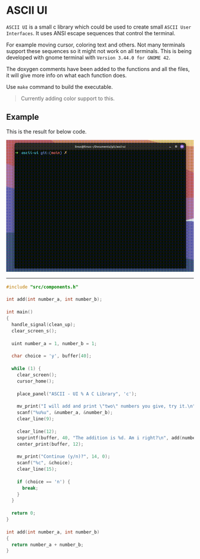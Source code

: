 # ASCII UI

`ASCII UI` is a small c library which could be used to create small `ASCII
User Interfaces`. It uses ANSI escape sequences that control the terminal.

For example moving cursor, coloring text and others. Not many terminals
support these sequences so it might not work on all terminals. This is
being developed with gnome terminal with `Version 3.44.0 for GNOME 42`.

The doxygen comments have been added to the functions and all the files,
it will give more info on what each function does.

Use `make` command to build the executable.

> Currently adding color support to this.

## Example

This is the result for below code.

![ascii-ui](https://raw.githubusercontent.com/surajkareppagol/Assets/main/35-ascii-ui/ascii-ui.gif)

---

```c
#include "src/components.h"

int add(int number_a, int number_b);

int main()
{   
  handle_signal(clean_up);
  clear_screen_s();

  uint number_a = 1, number_b = 1;

  char choice = 'y', buffer[40];

  while (1) {
    clear_screen();
    cursor_home();

    place_panel("ASCII - UI % A C Library", 'c');

    mv_print("I will add and print \"two\" numbers you give, try it.\n", 8, 0);
    scanf("%u%u", &number_a, &number_b);
    clear_line(9);
    
    clear_line(12);
    snprintf(buffer, 40, "The addition is %d. Am i right?\n", add(number_a, number_b));
    center_print(buffer, 12);

    mv_print("Continue (y/n)?", 14, 0);
    scanf("%c", &choice);
    clear_line(15);
    
    if (choice == 'n') {
      break;
    }
  }

  return 0;
}

int add(int number_a, int number_b)
{
  return number_a + number_b;
}
```
